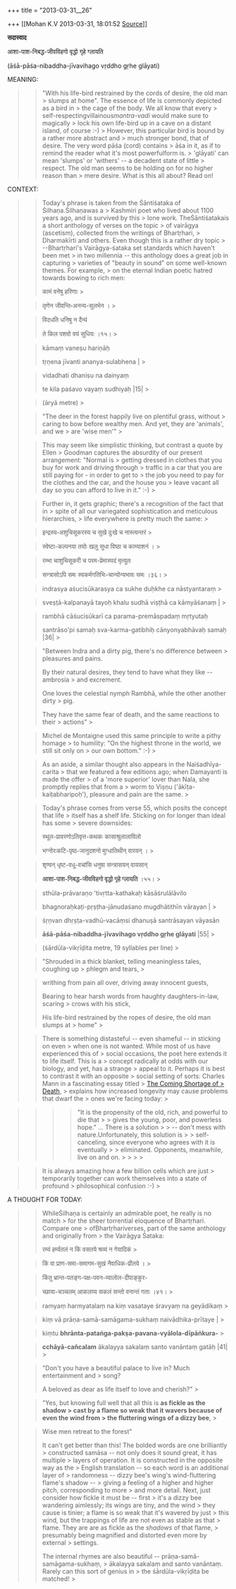 +++
title = "2013-03-31__26"

+++
[[Mohan K.V	2013-03-31, 18:01:52 [Source](https://groups.google.com/g/sadaswada/c/Tm1OPZNr9CE)]]



**सदास्वाद**  

  

आशा-पाश-निबद्ध-जीवविहगो वृद्धो गृहे ग्लायति 

  

(āśā-pāśa-nibaddha-jīvavihago vṛddho gṛhe glāyati)

  

MEANING:

> 
> > "With his life-bird restrained by the cords of desire, the old man > slumps at home". The essence of life is commonly depicted as a bird in > the cage of the body. We all know that every > self-respectingvillainous*mantra-vadi* would make sure to magically > lock his own life-bird up in a cave on a distant island, of course :-) > However, this particular bird is bound by a rather more abstract and > much stronger bond, that of desire. The very word pāśa (cord) contains > āśa in it, as if to remind the reader what it's most powerfulform is. > 'glāyati' can mean 'slumps' or 'withers' -- a decadent state of little > respect. The old man seems to be holding on for no higher reason than > mere desire. What is this all about? Read on!
> > 
> > 
> > 
> > 

CONTEXT:

> 
> > 
> > Today's phrase is taken from the Śāntiśataka of Śilhaṇa.Śilhaṇawas a > Kashmiri poet who lived about 1100 years ago, and is survived by this > lone work. TheŚāntiśatakais a short anthology of verses on the topic > of vairāgya (ascetism), collected from the writings of Bhartṛhari, > Dharmakīrti and others. Even though this is a rather dry topic > --Bhartṛhari's Vairāgya-śataka set standards which haven't been met > in two millennia -- this anthology does a great job in capturing > varieties of "beauty in sound" on some well-known themes. For example, > on the eternal Indian poetic hatred towards bowing to rich men:
> > 
> > 
> >   
> > 
> > 
> > 
> > कामं वनेषु हरिणाः >
> 
> > 
> > तृणेन जीवन्ति॰अनन्य-सुलभेन । >
> 
> > 
> > विदधति धनिषु न दैन्यं
> > 
> > 
> > ते किल पशवो वयं सुधियः ।१५। >
> 
> > 
> >   
> > 
> > 
> > 
> > kāmaṃ vaneṣu hariṇāḥ
> > 
> > 
> > tṛṇena jīvanti ananya-sulabhena \| >
> 
> > 
> > vidadhati dhaniṣu na dainyaṃ
> > 
> > 
> > te kila paśavo vayaṃ sudhiyaḥ \|15\| >
> 
> > 
> > 
> >   
> > 
> > 
> > (āryā metre) >
> 
> > 
> >   
> > 
> > 
> > "The deer in the forest happily live on plentiful grass, without > caring to bow before wealthy men. And yet, they are 'animals', and we > are 'wise men'" >
> 
> > 
> >   
> > 
> > 
> > This may seem like simplistic thinking, but contrast a quote by Ellen > Goodman captures the absurdity of our present arrangement: "Normal is > getting dressed in clothes that you buy for work and driving through > traffic in a car that you are still paying for - in order to get to > the job you need to pay for the clothes and the car, and the house you > leave vacant all day so you can afford to live in it." :-) >
> 
> > 
> >   
> > 
> > 
> > Further in, it gets graphic; there's a recognition of the fact that in > spite of all our variegated sophistication and meticulous hierarchies, > life everywhere is pretty much the same: >
> 
> > 
> >   
> > 
> > 
> > 
> > इन्द्रस्य॰अशुचिसूकरस्य च सुखे दुःखे च नास्त्यन्तरं >
> 
> > 
> > स्वेष्टा-कल्पनया तयोः खलु सुधा विष्ठा च काम्याशनं । >
> 
> > 
> > रम्भा चाशुचिसूकरी च परम-प्रेमास्पदं मृत्युतः
> > 
> > 
> > सन्त्रासोऽपि समः स्वकर्मगतिभिः॰चान्योन्यभावः समः ।३६। >
> 
> > 
> > 
> >   
> > 
> > 
> > 
> > indrasya aśucisūkarasya ca sukhe duḥkhe ca nāstyantaraṃ >
> 
> > 
> > sveṣṭā-kalpanayā tayoḥ khalu sudhā viṣṭhā ca kāmyāśanaṃ \| >
> 
> > 
> > rambhā cāśucisūkarī ca parama-premāspadaṃ mṛtyutaḥ
> > 
> > 
> > santrāso'pi samaḥ sva-karma-gatibhiḥ cānyonyabhāvaḥ samaḥ \|36\| >
> 
> > 
> > 
> >   
> > 
> > 
> > "Between Indra and a dirty pig, there's no difference between > pleasures and pains.
> > 
> > 
> > By their natural desires, they tend to have what they like -- ambrosia > and excrement.
> > 
> > 
> > One loves the celestial nymph Rambhā, while the other another dirty > pig.
> > 
> > 
> > They have the same fear of death, and the same reactions to their > actions" >
> 
> > 
> >   
> > 
> > 
> > Michel de Montaigne used this same principle to write a pithy homage > to humility: "On the highest throne in the world, we still sit only on > our own bottom." :-) >
> 
> > 
> >   
> > 
> > 
> > As an aside, a similar thought also appears in the Naiśadhīya-carita > that we featured a few editions ago; when Damayanti is made the offer > of a 'more superior' lover than Nala, she promptly replies that from a > worm to Viṣṇu ('ākīṭa-kaiṭabharipoḥ'), pleasure and pain are the same. >
> 
> > 
> >   
> > 
> > 
> > Today's phrase comes from verse 55, which posits the concept that life > itself has a shelf life. Sticking on for longer than ideal has some > severe downsides:
> > 
> > 
> >   
> > 
> > 
> > 
> > स्थूल-प्रावरणोऽतिवृत्त-कथकः कासाश्रुलालाविलो
> > 
> > 
> > भग्नोरःकटि-पृष्ठ-जानुदशनो मुग्धातिथीन् वारयन् । >
> 
> > 
> > शृण्वन् धृष्ट-वधू-वचांसि धनुषा सन्त्रासयन् वायसान्
> > 
> > 
> > **आशा-पाश-निबद्ध-जीवविहगो वृद्धो गृहे ग्लायति** ।५५। >
> 
> > 
> > 
> >   
> > 
> > 
> > 
> > sthūla-prāvaraṇo 'tivṛtta-kathakaḥ kāsāśrulālāvilo
> > 
> > 
> > bhagnoraḥkaṭi-pṛṣṭha-jānudaśano mugdhātithīn vārayan \| >
> 
> > 
> > śṛṇvan dhṛṣṭa-vadhū-vacāṃsi dhanuṣā santrāsayan vāyasān
> > 
> > 
> > **āśā-pāśa-nibaddha-jīvavihago vṛddho gṛhe glāyati** \|55\| >
> 
> > 
> > 
> >   
> > 
> > 
> > (śārdūla-vikṛīḍita metre, 19 syllables per line) >
> 
> > 
> >   
> > 
> > 
> > "Shrouded in a thick blanket, telling meaningless tales, coughing up > phlegm and tears, >
> 
> > 
> > writhing from pain all over, driving away innocent guests,
> > 
> > 
> > Bearing to hear harsh words from haughty daughters-in-law, scaring > crows with his stick,
> > 
> > 
> > His life-bird restrained by the ropes of desire, the old man slumps at > home" >
> 
> > 
> >   
> > 
> > 
> > There is something distasteful -- even shameful -- in sticking on even > when one is not wanted. While most of us have experienced this of > social occasions, the poet here extends it to life itself. This is a > concept radically at odds with our biology, and yet, has a strange > appeal to it. Perhaps it is best to contrast it with an opposite > social setting of sorts: Charles Mann in a fascinating essay titled > [The Coming Shortage of > Death](http://www.theatlantic.com/magazine/archive/2005/05/the-coming-death-shortage/304105/), > explains how increased longevity may cause problems that dwarf the > ones we're facing today: >
> 
> > 
> >   
> > 
> > 
> > 

> 
> > 
> > 
> > 
> > 
> > 
> > 
> > 
> > 
> > 
> > 
> > 
> > 
> > 
> > 
> > 
> > 
> > 
> > 
> > 
> > 
> > 
> > 
> > 
> > 
> > 
> > 
> > 
> > 
> > 
> > > 
> > > > 
> > > > 
> > > > "It is the propensity of the old, rich, and powerful to die that > > gives the young, poor, and powerless hope." ... There is a solution > > -- don't mess with nature.Unfortunately, this solution is > > self-canceling, since everyone who agrees with it is eventually > > eliminated. Opponents, meanwhile, live on and on. > > > > 
> > > > 
> > > > 
> > 
> > 
> > 
> > 
> > 
> > 
> > 
> > 
> > 
> > 
> > 
> > 
> > 
> > 
> > 
> > 
> > 
> > 
> > 
> > 
> > 
> > 
> > 
> > 
> > 
> > 
> > 
> > 
> > 
> > 

> 
> > 
> >   
> > 
> > 
> > 
> > It is always amazing how a few billion cells which are just > temporarily together can work themselves into a state of profound > philosophical confusion :-) >
> 
> > 
> >   
> > 

A THOUGHT FOR TODAY:

> 
> > 
> > 
> >   
> > 
> > 
> > 
> > 
> > 
> > 
> > 
> > WhileŚilhaṇa is certainly an admirable poet, he really is no match > for the sheer torrential eloquence of Bhartṛhari. Compare one > ofBhartṛhariverses, part of the same anthology and originally from > the Vairāgya Śataka:
> > 
> > 
> >   
> > 
> > 
> > 
> > 
> > 
> > 
> > 
> > रम्यं हर्म्यतलं न किं वसतये श्रव्यं न गेयादिकं >
> 
> > 
> > किं वा प्राण-समा-समागम-सुखं नैवाधिक-प्रीतये । >
> 
> > 
> > किंतु भ्रान्त-पतङ्ग-पक्ष-पवन-व्यालोल-दीपाङ्कुर-
> > 
> > 
> > च्छाया-चञ्चलम् आकलय्य सकलं सन्तो वनान्तं गताः ।४१। >
> 
> > 
> > 
> > 
> >   
> > 
> > 
> > 
> > 
> > 
> > 
> > 
> > ramyaṃ harmyatalaṃ na kiṃ vasataye śravyaṃ na geyādikaṃ >
> 
> > 
> > kiṃ vā prāṇa-samā-samāgama-sukhaṃ naivādhika-prītaye \| >
> 
> > 
> > kiṃtu **bhrānta-pataṅga-pakṣa-pavana-vyālola-dīpāṅkura-** >
> 
> > 
> > **cchāyā-cañcalam** ākalayya sakalaṃ santo vanāntaṃ gatāḥ \|41\| >
> 
> > 
> > 
> > 
> >   
> > 
> > 
> > "Don't you have a beautiful palace to live in? Much entertainment and > song?
> > 
> > 
> > A beloved as dear as life itself to love and cherish?" >
> 
> > 
> > "Yes, but knowing full well that all this is **as fickle as the shadow > cast by a flame so weak that it wavers because of even the wind from > the fluttering wings of a dizzy bee**, >
> 
> > 
> > Wise men retreat to the forest"
> > 
> > 
> >   
> > 
> > 
> > It can't get better than this! The bolded words are one brilliantly > constructed samāsa -- not only does it sound great, it has multiple > layers of operation. It is constructed in the opposite way as the > English translation -- so each word is an additional layer of > randomness -- dizzy bee's wing's wind-fluttering flame's shadow -- > giving a feeling of a higher and higher pitch, corresponding to more > and more detail. Next, just consider how fickle it must be -- first > it's a dizzy bee wandering aimlessly; its wings are tiny, and the wind > they cause is tinier; a flame is so weak that it's wavered by just > this wind, but the trappings of life are not even as stable as that > flame. They are are as fickle as the *shadows* of that flame, > presumably being magnified and distorted even more by external > settings.
> > 
> > 
> >   
> > 
> > 
> > The internal rhymes are also beautiful -- prāṇa-samā-samāgama-sukhaṃ, > ākalayya sakalaṃ and santo vanāntaṃ. Rarely can this sort of genius in > the śārdūla-vikṛīḍita be matched! >
> 
> > 
> > 
> > 
> > 
> > 

